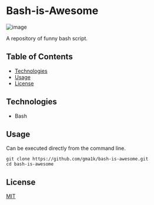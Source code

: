# Bash-is-Awesome

![image](https://github.com/gma1k/bash-is-awesome/assets/138721734/d0273b17-b61c-4f56-859c-25c676774d55)

A repository of funny bash script.

## Table of Contents

- [Technologies](#technologies)
- [Usage](#usage)
- [License](#license)

## Technologies
- Bash

## Usage
Can be executed directly from the command line.

```
git clone https://github.com/gma1k/bash-is-awesome.git
cd bash-is-awesome
````

## License

[MIT](LICENSE)
